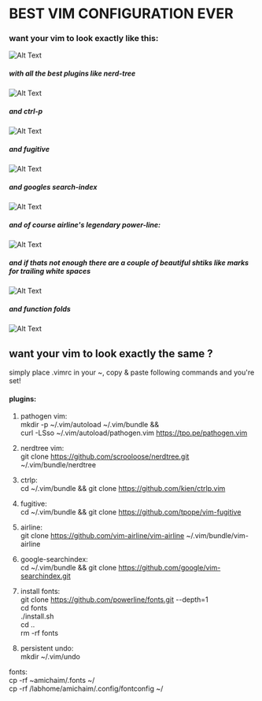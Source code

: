 # BEST VIM CONFIGURATION EVER
### want your vim to look exactly like this:  
![Alt Text](https://github.com/mantinband/best-vim-config-ever/blob/master/gifs/playing_around.gif)

##### with all the best plugins like nerd-tree  
![Alt Text](https://github.com/mantinband/best-vim-config-ever/blob/master/gifs/nerdtree.gif)

##### and ctrl-p  
![Alt Text](https://github.com/mantinband/best-vim-config-ever/blob/master/gifs/ctrlp.gif)

##### and fugitive 
![Alt Text](https://github.com/mantinband/best-vim-config-ever/blob/master/gifs/fugitive.gif)

##### and googles search-index  
![Alt Text](https://github.com/mantinband/best-vim-config-ever/blob/master/gifs/search.gif)

##### and of course airline's legendary power-line:  
![Alt Text](https://github.com/mantinband/best-vim-config-ever/blob/master/gifs/buffers.gif)

##### and if thats not enough there are a couple of beautiful shtiks like marks for trailing white spaces  
![Alt Text](https://github.com/mantinband/best-vim-config-ever/blob/master/gifs/extra_spaces.gif)

##### and function folds  
![Alt Text](https://github.com/mantinband/best-vim-config-ever/blob/master/gifs/folds.gif)


## want your vim to look exactly the same ? 
 simply place .vimrc in your ~, copy & paste following commands and you're set!  


#### plugins:  

1. pathogen vim:  
    mkdir -p ~/.vim/autoload ~/.vim/bundle && \
    curl -LSso ~/.vim/autoload/pathogen.vim https://tpo.pe/pathogen.vim  

2. nerdtree vim:  
    git clone https://github.com/scrooloose/nerdtree.git ~/.vim/bundle/nerdtree  

3. ctrlp:  
    cd ~/.vim/bundle && git clone https://github.com/kien/ctrlp.vim  

4. fugitive:  
    cd ~/.vim/bundle && git clone https://github.com/tpope/vim-fugitive  

5. airline:  
    git clone https://github.com/vim-airline/vim-airline ~/.vim/bundle/vim-airline  

6. google-searchindex:  
    cd ~/.vim/bundle && git clone https://github.com/google/vim-searchindex.git  

7. install fonts:  
    git clone https://github.com/powerline/fonts.git --depth=1  
    cd fonts  
    ./install.sh  
    cd ..  
    rm -rf fonts  

8. persistent undo:  
    mkdir ~/.vim/undo  


fonts:  
cp -rf ~amichaim/.fonts ~/  
cp -rf /labhome/amichaim/.config/fontconfig ~/  
